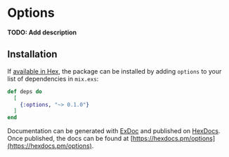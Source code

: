 # Options

**TODO: Add description**

## Installation

If [available in Hex](https://hex.pm/docs/publish), the package can be installed
by adding `options` to your list of dependencies in `mix.exs`:

```elixir
def deps do
  [
    {:options, "~> 0.1.0"}
  ]
end
```

Documentation can be generated with [ExDoc](https://github.com/elixir-lang/ex_doc)
and published on [HexDocs](https://hexdocs.pm). Once published, the docs can
be found at [https://hexdocs.pm/options](https://hexdocs.pm/options).

